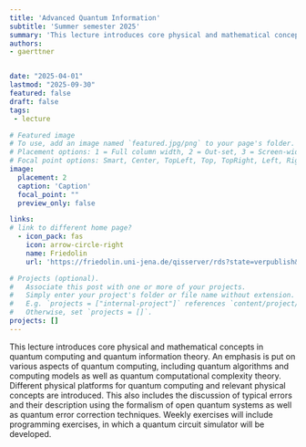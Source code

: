 ```yaml
---
title: 'Advanced Quantum Information'
subtitle: 'Summer semester 2025'
summary: 'This lecture introduces core physical and mathematical concepts in quantum computing and quantum information theory. This includes quantum algorithms and computational complexity theory, physical realizations of qubit systems, errors and error correction.'
authors:
- gaerttner


date: "2025-04-01"
lastmod: "2025-09-30"
featured: false
draft: false
tags:
 - lecture

# Featured image
# To use, add an image named `featured.jpg/png` to your page's folder.
# Placement options: 1 = Full column width, 2 = Out-set, 3 = Screen-width
# Focal point options: Smart, Center, TopLeft, Top, TopRight, Left, Right, BottomLeft, Bottom, BottomRight
image:
  placement: 2
  caption: 'Caption'
  focal_point: ""
  preview_only: false

links:
# link to different home page?
  - icon_pack: fas
    icon: arrow-circle-right
    name: Friedolin
    url: 'https://friedolin.uni-jena.de/qisserver/rds?state=verpublish&status=init&vmfile=no&publishid=240634&moduleCall=webInfo&publishConfFile=webInfo&publishSubDir=veranstaltung'

# Projects (optional).
#   Associate this post with one or more of your projects.
#   Simply enter your project's folder or file name without extension.
#   E.g. `projects = ["internal-project"]` references `content/project/deep-learning/index.md`.
#   Otherwise, set `projects = []`.
projects: []
---
```


This lecture introduces core physical and mathematical concepts in quantum computing and quantum information theory. An emphasis is put on various aspects of quantum computing, including quantum algorithms and computing models as well as quantum computational complexity theory. Different physical platforms for quantum computing and relevant physical concepts are introduced. This also includes the discussion of typical errors and their description using the formalism of open quantum systems as well as quantum error correction techniques. Weekly exercises will include programming exercises, in which a quantum circuit simulator will be developed.


